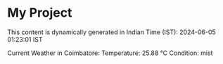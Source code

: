 # My Project

This content is dynamically generated in Indian Time (IST): 2024-06-05 01:23:01 IST


Current Weather in Coimbatore:
Temperature: 25.88 °C
Condition: mist

